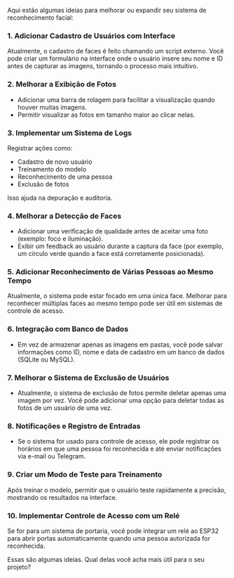 Aqui estão algumas ideias para melhorar ou expandir seu sistema de reconhecimento facial:

### **1. Adicionar Cadastro de Usuários com Interface**  
Atualmente, o cadastro de faces é feito chamando um script externo. Você pode criar um formulário na interface onde o usuário insere seu nome e ID antes de capturar as imagens, tornando o processo mais intuitivo.

### **2. Melhorar a Exibição de Fotos**  
- Adicionar uma barra de rolagem para facilitar a visualização quando houver muitas imagens.  
- Permitir visualizar as fotos em tamanho maior ao clicar nelas.  

### **3. Implementar um Sistema de Logs**  
Registrar ações como:  
- Cadastro de novo usuário  
- Treinamento do modelo  
- Reconhecimento de uma pessoa  
- Exclusão de fotos  

Isso ajuda na depuração e auditoria.

### **4. Melhorar a Detecção de Faces**  
- Adicionar uma verificação de qualidade antes de aceitar uma foto (exemplo: foco e iluminação).  
- Exibir um feedback ao usuário durante a captura da face (por exemplo, um círculo verde quando a face está corretamente posicionada).

### **5. Adicionar Reconhecimento de Várias Pessoas ao Mesmo Tempo**  
Atualmente, o sistema pode estar focado em uma única face. Melhorar para reconhecer múltiplas faces ao mesmo tempo pode ser útil em sistemas de controle de acesso.

### **6. Integração com Banco de Dados**  
- Em vez de armazenar apenas as imagens em pastas, você pode salvar informações como ID, nome e data de cadastro em um banco de dados (SQLite ou MySQL).  

### **7. Melhorar o Sistema de Exclusão de Usuários**  
- Atualmente, o sistema de exclusão de fotos permite deletar apenas uma imagem por vez. Você pode adicionar uma opção para deletar todas as fotos de um usuário de uma vez.  

### **8. Notificações e Registro de Entradas**  
- Se o sistema for usado para controle de acesso, ele pode registrar os horários em que uma pessoa foi reconhecida e até enviar notificações via e-mail ou Telegram.  

### **9. Criar um Modo de Teste para Treinamento**  
Após treinar o modelo, permitir que o usuário teste rapidamente a precisão, mostrando os resultados na interface.  

### **10. Implementar Controle de Acesso com um Relé**  
Se for para um sistema de portaria, você pode integrar um relé ao ESP32 para abrir portas automaticamente quando uma pessoa autorizada for reconhecida.

Essas são algumas ideias. Qual delas você acha mais útil para o seu projeto?